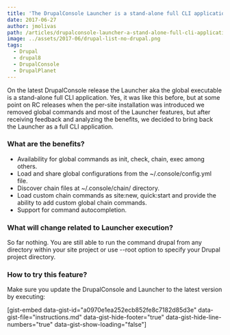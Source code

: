```yaml
---
title: 'The DrupalConsole Launcher is a stand-alone full CLI application.'
date: 2017-06-27
author: jmolivas
path: /articles/drupalconsole-launcher-a-stand-alone-full-cli-application
image: ../assets/2017-06/drupal-list-no-drupal.png
tags:
  - Drupal
  - drupal8
  - DrupalConsole
  - DrupalPlanet
---
```


On the latest DrupalConsole release the Launcher aka the global executable is a stand-alone full CLI application. Yes, it was like this before, but at some point on RC releases when the per-site installation was introduced we removed global commands and most of the Launcher features, but after receiving feedback and analyzing the benefits, we decided to bring back the Launcher as a full CLI application.

### What are the benefits?

- Availability for global commands as init, check, chain, exec among others.
- Load and share global configurations from the ~/.console/config.yml file.
- Discover chain files at ~/.console/chain/ directory.
- Load custom chain commands as site:new, quick:start and provide the ability to add custom global chain commands.
- Support for command autocompletion.

### What will change related to Launcher execution?

So far nothing. You are still able to run the command drupal from any directory within your site project or use --root option to specify your Drupal project directory.

### How to try this feature?

Make sure you update the DrupalConsole and Launcher to the latest version by executing:

\[gist-embed data-gist-id="a0970e1ea252ecb852fe8c7182d85d3e" data-gist-file="instructions.md" data-gist-hide-footer="true" data-gist-hide-line-numbers="true" data-gist-show-loading="false"\]
